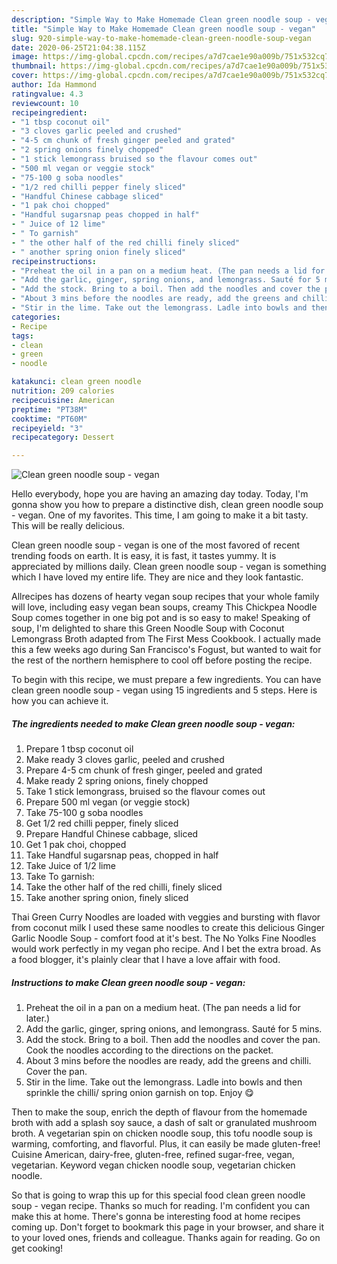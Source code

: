 ```yaml
---
description: "Simple Way to Make Homemade Clean green noodle soup - vegan"
title: "Simple Way to Make Homemade Clean green noodle soup - vegan"
slug: 920-simple-way-to-make-homemade-clean-green-noodle-soup-vegan
date: 2020-06-25T21:04:38.115Z
image: https://img-global.cpcdn.com/recipes/a7d7cae1e90a009b/751x532cq70/clean-green-noodle-soup-vegan-recipe-main-photo.jpg
thumbnail: https://img-global.cpcdn.com/recipes/a7d7cae1e90a009b/751x532cq70/clean-green-noodle-soup-vegan-recipe-main-photo.jpg
cover: https://img-global.cpcdn.com/recipes/a7d7cae1e90a009b/751x532cq70/clean-green-noodle-soup-vegan-recipe-main-photo.jpg
author: Ida Hammond
ratingvalue: 4.3
reviewcount: 10
recipeingredient:
- "1 tbsp coconut oil"
- "3 cloves garlic peeled and crushed"
- "4-5 cm chunk of fresh ginger peeled and grated"
- "2 spring onions finely chopped"
- "1 stick lemongrass bruised so the flavour comes out"
- "500 ml vegan or veggie stock"
- "75-100 g soba noodles"
- "1/2 red chilli pepper finely sliced"
- "Handful Chinese cabbage sliced"
- "1 pak choi chopped"
- "Handful sugarsnap peas chopped in half"
- " Juice of 12 lime"
- " To garnish"
- " the other half of the red chilli finely sliced"
- " another spring onion finely sliced"
recipeinstructions:
- "Preheat the oil in a pan on a medium heat. (The pan needs a lid for later.)"
- "Add the garlic, ginger, spring onions, and lemongrass. Sauté for 5 mins."
- "Add the stock. Bring to a boil. Then add the noodles and cover the pan. Cook the noodles according to the directions on the packet."
- "About 3 mins before the noodles are ready, add the greens and chilli. Cover the pan."
- "Stir in the lime. Take out the lemongrass. Ladle into bowls and then sprinkle the chilli/ spring onion garnish on top. Enjoy 😋"
categories:
- Recipe
tags:
- clean
- green
- noodle

katakunci: clean green noodle 
nutrition: 209 calories
recipecuisine: American
preptime: "PT38M"
cooktime: "PT60M"
recipeyield: "3"
recipecategory: Dessert

---
```



![Clean green noodle soup - vegan](https://img-global.cpcdn.com/recipes/a7d7cae1e90a009b/751x532cq70/clean-green-noodle-soup-vegan-recipe-main-photo.jpg)

Hello everybody, hope you are having an amazing day today. Today, I'm gonna show you how to prepare a distinctive dish, clean green noodle soup - vegan. One of my favorites. This time, I am going to make it a bit tasty. This will be really delicious.

Clean green noodle soup - vegan is one of the most favored of recent trending foods on earth. It is easy, it is fast, it tastes yummy. It is appreciated by millions daily. Clean green noodle soup - vegan is something which I have loved my entire life. They are nice and they look fantastic.

Allrecipes has dozens of hearty vegan soup recipes that your whole family will love, including easy vegan bean soups, creamy This Chickpea Noodle Soup comes together in one big pot and is so easy to make! Speaking of soup, I&#39;m delighted to share this Green Noodle Soup with Coconut Lemongrass Broth adapted from The First Mess Cookbook. I actually made this a few weeks ago during San Francisco&#39;s Fogust, but wanted to wait for the rest of the northern hemisphere to cool off before posting the recipe.


To begin with this recipe, we must prepare a few ingredients. You can have clean green noodle soup - vegan using 15 ingredients and 5 steps. Here is how you can achieve it.

<!--inarticleads1-->

##### The ingredients needed to make Clean green noodle soup - vegan:

1. Prepare 1 tbsp coconut oil
1. Make ready 3 cloves garlic, peeled and crushed
1. Prepare 4-5 cm chunk of fresh ginger, peeled and grated
1. Make ready 2 spring onions, finely chopped
1. Take 1 stick lemongrass, bruised so the flavour comes out
1. Prepare 500 ml vegan (or veggie stock)
1. Take 75-100 g soba noodles
1. Get 1/2 red chilli pepper, finely sliced
1. Prepare Handful Chinese cabbage, sliced
1. Get 1 pak choi, chopped
1. Take Handful sugarsnap peas, chopped in half
1. Take  Juice of 1/2 lime
1. Take  To garnish:
1. Take  the other half of the red chilli, finely sliced
1. Take  another spring onion, finely sliced


Thai Green Curry Noodles are loaded with veggies and bursting with flavor from coconut milk I used these same noodles to create this delicious Ginger Garlic Noodle Soup - comfort food at it&#39;s best. The No Yolks Fine Noodles would work perfectly in my vegan pho recipe. And I bet the extra broad. As a food blogger, it&#39;s plainly clear that I have a love affair with food. 

<!--inarticleads2-->

##### Instructions to make Clean green noodle soup - vegan:

1. Preheat the oil in a pan on a medium heat. (The pan needs a lid for later.)
1. Add the garlic, ginger, spring onions, and lemongrass. Sauté for 5 mins.
1. Add the stock. Bring to a boil. Then add the noodles and cover the pan. Cook the noodles according to the directions on the packet.
1. About 3 mins before the noodles are ready, add the greens and chilli. Cover the pan.
1. Stir in the lime. Take out the lemongrass. Ladle into bowls and then sprinkle the chilli/ spring onion garnish on top. Enjoy 😋


Then to make the soup, enrich the depth of flavour from the homemade broth with add a splash soy sauce, a dash of salt or granulated mushroom broth. A vegetarian spin on chicken noodle soup, this tofu noodle soup is warming, comforting, and flavorful. Plus, it can easily be made gluten-free! Cuisine American, dairy-free, gluten-free, refined sugar-free, vegan, vegetarian. Keyword vegan chicken noodle soup, vegetarian chicken noodle. 

So that is going to wrap this up for this special food clean green noodle soup - vegan recipe. Thanks so much for reading. I'm confident you can make this at home. There's gonna be interesting food at home recipes coming up. Don't forget to bookmark this page in your browser, and share it to your loved ones, friends and colleague. Thanks again for reading. Go on get cooking!
